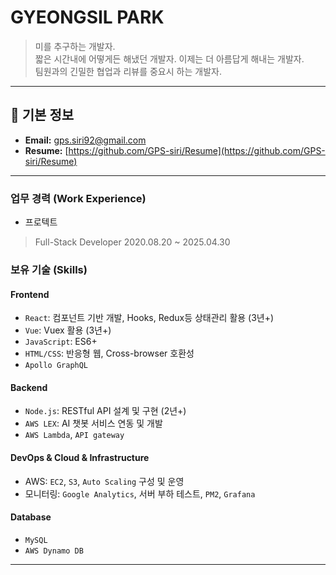 # GYEONGSIL PARK

> 미를 추구하는 개발자.  
> 짧은 시간내에 어떻게든 해냈던 개발자. 이제는 더 아름답게 해내는 개발자.  
> 팀원과의 긴밀한 협업과 리뷰를 중요시 하는 개발자.

---

## 👤 **기본 정보**

- **Email:** [gps.siri92@gmail.com](mailto:gps.siri92@gmail.com)
- **Resume:** [https://github.com/GPS-siri/Resume](https://github.com/GPS-siri/Resume)

---

### **업무 경력 (Work Experience)**

- 프로텍트

> Full-Stack Developer
> 2020.08.20 ~ 2025.04.30

### **보유 기술 (Skills)**

#### Frontend

- `React`: 컴포넌트 기반 개발, Hooks, Redux등 상태관리 활용 (3년+)
- `Vue`: Vuex 활용 (3년+)
- `JavaScript`: ES6+
- `HTML/CSS`: 반응형 웹, Cross-browser 호환성
- `Apollo GraphQL`

#### Backend

- `Node.js`: RESTful API 설계 및 구현 (2년+)
- `AWS LEX`: AI 챗봇 서비스 연동 및 개발
- `AWS Lambda`, `API gateway`

#### DevOps & Cloud & Infrastructure

- AWS: `EC2`, `S3`, `Auto Scaling` 구성 및 운영
- 모니터링: `Google Analytics`, 서버 부하 테스트, `PM2`, `Grafana`

#### Database

- `MySQL`
- `AWS Dynamo DB`

---
